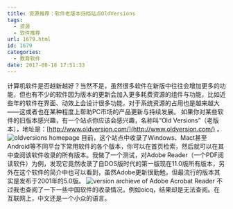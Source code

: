 ```yaml
---
title: 资源推荐：软件老版本归档站点OldVersions
tags:
  - 资源
  - 软件推荐
url: 1679.html
id: 1679
categories:
  - 教育软件
date: 2017-08-18 17:51:33
---
```


计算机软件是否越新越好？当然不是，虽然很多软件在新版中往往会增加更多的功能，但也有不少的软件因为版本的更新会加入更多耗费资源的组件与功能，比如近些年的软件在界面、动效上会设计很多功能，对于系统资源的占用也是越来越大——这或者也在某种程度上帮助PC市场的产品更新与持续发展。 如果你对某些软件的旧版本感兴趣，有一个站点你应该会感兴趣，名称叫“Old Versions”（老版本），地址是：[http://www.oldversion.com/](http://www.oldversion.com/) 。 ![oldversions homepage](http://yun.zjer.cn/uploads/editor/2017/08/16/15028844002770.png) 目前，这个站点中收录了Windows、Mact甚至Android等不同平台下常用软件的各个版本，你可以在首页检索，然后就可以在其中查阅该软件收录的所有版本。我做了一个测试，对Adobe Reader（一个PDF阅读软件）为例，发现它竟然收录了自DOS版时代的第一版现在11.0版所有版本，另外在这个软件的简介中也可以看到，虽然Adobe更新很勤勉，但最流行的版本其实是发布于2001年的5.0版。 ![version archieve of Adobe Acrobat Reader](http://yun.zjer.cn/uploads/editor/2017/08/16/15028844003802.png) 不过我也查阅了一下一些中国软件的收录情况，例如oicq，结果却是无法查阅。在互联网上，中文还是一个小众的语言。